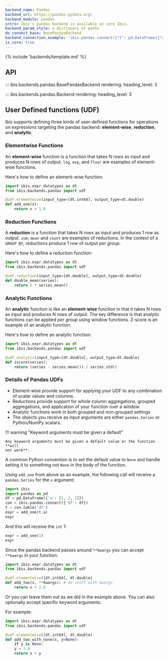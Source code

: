 ```yaml
---
backend_name: Pandas
backend_url: https://pandas.pydata.org/
backend_module: pandas
intro: Ibis's pandas backend is available in core Ibis.
backend_param_style: a dictionary of paths
do_connect_base: BasePandasBackend
backend_connection_example: 'ibis.pandas.connect({"t": pd.DataFrame({"a": [1, 2, 3]})})'
is_core: true
---
```


{% include 'backends/template.md' %}

## API

<!-- prettier-ignore-start -->
::: ibis.backends.pandas.BasePandasBackend
    rendering:
      heading_level: 3

::: ibis.backends.pandas.Backend
    rendering:
      heading_level: 3

<!-- prettier-ignore-end -->

## User Defined functions (UDF)

Ibis supports defining three kinds of user-defined functions for operations on
expressions targeting the pandas backend: **element-wise**, **reduction**, and
**analytic**.

### Elementwise Functions

An **element-wise** function is a function that takes N rows as input and
produces N rows of output. `log`, `exp`, and `floor` are examples of
element-wise functions.

Here's how to define an element-wise function:

```python
import ibis.expr.datatypes as dt
from ibis.backends.pandas import udf

@udf.elementwise(input_type=[dt.int64], output_type=dt.double)
def add_one(x):
    return x + 1.0
```

### Reduction Functions

A **reduction** is a function that takes N rows as input and produces 1 row
as output. `sum`, `mean` and `count` are examples of reductions. In
the context of a `GROUP BY`, reductions produce 1 row of output _per
group_.

Here's how to define a reduction function:

```python
import ibis.expr.datatypes as dt
from ibis.backends.pandas import udf

@udf.reduction(input_type=[dt.double], output_type=dt.double)
def double_mean(series):
    return 2 * series.mean()
```

### Analytic Functions

An **analytic** function is like an **element-wise** function in that it takes
N rows as input and produces N rows of output. The key difference is that
analytic functions can be applied _per group_ using window functions. Z-score
is an example of an analytic function.

Here's how to define an analytic function:

```python
import ibis.expr.datatypes as dt
from ibis.backends.pandas import udf

@udf.analytic(input_type=[dt.double], output_type=dt.double)
def zscore(series):
    return (series - series.mean()) / series.std()
```

### Details of Pandas UDFs

- Element-wise provide support
  for applying your UDF to any combination of scalar values and columns.
- Reductions provide support for
  whole column aggregations, grouped aggregations, and application of your
  function over a window.
- Analytic functions work in both grouped and non-grouped
  settings
- The objects you receive as input arguments are either `pandas.Series` or
  Python/NumPy scalars.

!!! warning "Keyword arguments must be given a default"

    Any keyword arguments must be given a default value or the function **will
    not work**.

A common Python convention is to set the default value to `None` and
handle setting it to something not `None` in the body of the function.

Using `add_one` from above as an example, the following call will receive a
`pandas.Series` for the `x` argument:

```python
import ibis
import pandas as pd
df = pd.DataFrame({'a': [1, 2, 3]})
con = ibis.pandas.connect({'df': df})
t = con.table('df')
expr = add_one(t.a)
expr
```

And this will receive the `int` 1:

```python
expr = add_one(1)
expr
```

Since the pandas backend passes around `**kwargs` you can accept `**kwargs`
in your function:

```python
import ibis.expr.datatypes as dt
from ibis.backends.pandas import udf

@udf.elementwise([dt.int64], dt.double)
def add_two(x, **kwargs): # do stuff with kwargs
    return x + 2.0
```

Or you can leave them out as we did in the example above. You can also
optionally accept specific keyword arguments.

For example:

```python
import ibis.expr.datatypes as dt
from ibis.backends.pandas import udf

@udf.elementwise([dt.int64], dt.double)
def add_two_with_none(x, y=None):
    if y is None:
    y = 2.0
    return x + y
```
